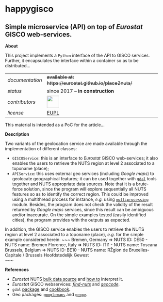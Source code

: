 happygisco
=========

Simple microservice (API) on top of _Eurostat_ GISCO web-services.
---

**About**

This project implements a `Python` interface of the API to GISCO services. Further, it encapsulates the interface within a container so as to be distributed... 

<table align="center">
    <tr> <td align="left"><i>documentation</i></td> <td align="left"><strike>available at: https://eurostat.github.io/place2nuts/</strike></td> </tr> 
    <tr> <td align="left"><i>status</i></td> <td align="left">since 2017 &ndash; <b>in construction</b></td></tr> 
    <tr> <td align="left"><i>contributors</i></td> 
    <td align="left" valign="middle">
<a href="https://github.com/gjacopo"><img src="https://github.com/gjacopo.png" width="40"></a>
</td> </tr> 
    <tr> <td align="left"><i>license</i></td> <td align="left"><a href="https://joinup.ec.europa.eu/sites/default/files/eupl1.1.-licence-en_0.pdfEUPL">EUPL</a> </td> </tr> 
</table>

This material is intended as a PoC for the article... 

**Description**

Two variants of the geolocation service are made available through the implementation of different classes:
* `GISCOService`: this is an interface to _Eurostat_ GISCO web-services; it also enables the users to retrieve the NUTS region at level 2 associated to a toponame (place);
* `APIService`: this uses external geo services (including  _Google maps_) to geolocate geographical features; it can be used together with [`gdal`](http://gdal.org) tools together and NUTS appropriate data sources. Note that it is a brute-force solution, since the program will explore sequentially all NUTS features so as to identify the correct region. This could be improved using a multithread process for instance, _e.g._ using [`multiprocessing`](https://docs.python.org/3.4/library/multiprocessing.html?highlight=process) module. Besides, the program does not check the validity of the result returned by _Google maps_ services, since this result can be ambiguous and/or inaccurate. On the simple examples tested (easily identified cities), the program provides with the outputs as expected.

In addition, the GISCO service enables the users to retrieve the NUTS region at level 2 associated to a toponame (place), _e.g._ for the simple example considered herein:
    ~~~
    Bremen, Germany => NUTS ID: DE50 - NUTS name: Bremen
    Florence, Italy => NUTS ID: ITI1 - NUTS name: Toscana
    Brussels, Belgium => NUTS ID: BE10 - NUTS name: RŽgion de Bruxelles-Capitale / Brussels Hoofdstedelijk Gewest	
    ~~~

**<a name="References"></a>References**

* _Eurostat_ NUTS [bulk data source](http://ec.europa.eu/eurostat/cache/GISCO/distribution/v2/nuts/download/ref-nuts-2013-01m.shp.zip) and [how to](http://ec.europa.eu/eurostat/documents/4311134/4366152/guidelines-geographic-data.pdf) interpret it.
* _Eurostat_  GISCO webservices: [_find-nuts_](http://europa.eu/webtools/rest/gisco/nuts/find-nuts.py) and [_geocode_](http://europa.eu/webtools/rest/gisco/api?).
* `gdal` [package](https://pypi.python.org/pypi/GDAL) and [cookbook](https://pcjericks.github.io/py-gdalogr-cookbook/index.html).
* Geo packages: [`googlemaps`](https://pypi.python.org/pypi/googlemaps/) and [`geopy`](https://github.com/geopy/geopy).


